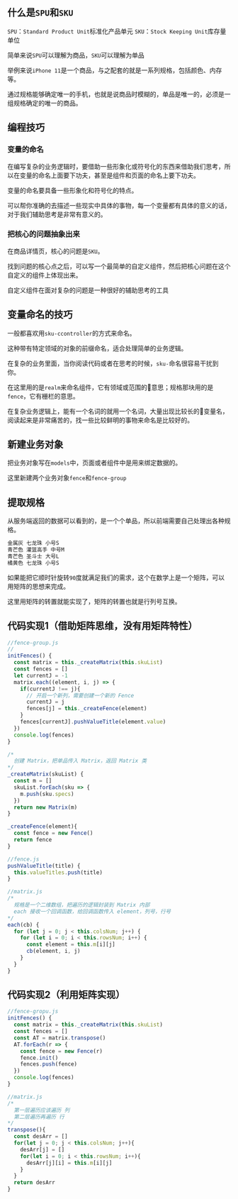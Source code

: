 ## 什么是`SPU`和`SKU`
`SPU`：`Standard Product Unit`标准化产品单元
`SKU`：`Stock Keeping Unit`库存量单位

简单来说`SPU`可以理解为商品，`SKU`可以理解为单品

举例来说`iPhone 11`是一个商品，与之配套的就是一系列规格，包括颜色、内存等。

通过规格能够确定唯一的手机，也就是说商品时模糊的，单品是唯一的，必须是一组规格确定的唯一的商品。

## 编程技巧

### 变量的命名

在编写复杂的业务逻辑时，要借助一些形象化或符号化的东西来借助我们思考，所以在变量的命名上面要下功夫，甚至是组件和页面的命名上要下功夫。

变量的命名要具备一些形象化和符号化的特点。

可以帮你准确的去描述一些现实中具体的事物，每一个变量都有具体的意义的话，对于我们辅助思考是非常有意义的。

### 把核心的问题抽象出来

在商品详情页，核心的问题是`SKU`。

找到问题的核心点之后，可以写一个最简单的自定义组件，然后把核心问题在这个自定义的组件上体现出来。

自定义组件在面对复杂的问题是一种很好的辅助思考的工具

## 变量命名的技巧

一般都喜欢用`sku-ccontroller`的方式来命名。

这种带有特定领域的对象的前缀命名，适合处理简单的业务逻辑。

在复杂的业务里面，当你阅读代码或者在思考的时候，`sku-`命名很容易干扰到你。

在这里用的是`realm`来命名组件，它有领域或范围的意思；规格那块用的是`fence`，它有栅栏的意思。

在复杂业务逻辑上，能有一个名词的就用一个名词，大量出现比较长的变量名，阅读起来是非常痛苦的，找一些比较鲜明的事物来命名是比较好的。

## 新建业务对象

把业务对象写在`models`中，页面或者组件中是用来绑定数据的。

这里新建两个业务对象`fence`和`fence-group`

## 提取规格

从服务端返回的数据可以看到的，是一个个单品，所以前端需要自己处理出各种规格。

```js
金属灰 七龙珠 小号S
青芒色 灌篮高手 中号M
青芒色 圣斗士 大号L
橘黄色 七龙珠 小号S
```

如果能把它顺时针旋转`90`度就满足我们的需求，这个在数学上是一个矩阵，可以用矩阵的思想来完成。

这里用矩阵的转置就能实现了，矩阵的转置也就是行列号互换。

## 代码实现1（借助矩阵思维，没有用矩阵特性）

```js
//fence-group.js
//
initFences() {
  const matrix = this._createMatrix(this.skuList)
  const fences = []
  let currentJ = -1
  matrix.each((element, i, j) => {
    if(currentJ !== j){
      // 开启一个新列，需要创建一个新的 Fence
      currentJ = j
      fences[j] = this._createFence(element)
    }
    fences[currentJ].pushValueTitle(element.value)
  })
  console.log(fences)
}

/*
  创建 Matrix，把单品传入 Matrix，返回 Matrix 类
*/
_createMatrix(skuList) {
  const m = []
  skuList.forEach(sku => {
    m.push(sku.specs)
  })
  return new Matrix(m)
}

_createFence(element){
  const fence = new Fence()
  return fence
}

//fence.js
pushValueTitle(title) {
  this.valueTitles.push(title)
}

//matrix.js
/*
  规格是一个二维数组，把遍历的逻辑封装到 Matrix 内部
  each 接收一个回调函数，给回调函数传入 element，列号，行号
*/
each(cb) {
  for (let j = 0; j < this.colsNum; j++) {
    for (let i = 0; i < this.rowsNum; i++) {
      const element = this.m[i][j]
      cb(element, i, j)
    }
  }
}
```

## 代码实现2（利用矩阵实现）

```js
//fence-gropu.js
initFences() {
  const matrix = this._createMatrix(this.skuList)
  const fences = []
  const AT = matrix.transpose()
  AT.forEach(r => {
    const fence = new Fence(r)
    fence.init()
    fences.push(fence)
  })
  console.log(fences)
}

//matrix.js
/*
  第一层遍历应该遍历 列
  第二层遍历再遍历 行
*/
transpose(){
  const desArr = []
  for(let j = 0; j < this.colsNum; j++){
    desArr[j] = []
    for(let i = 0; i < this.rowsNum; i++){
      desArr[j][i] = this.m[i][j]
    }
  }
  return desArr
}
```
```````````````````````````````````````````````````````````````````````````````````
